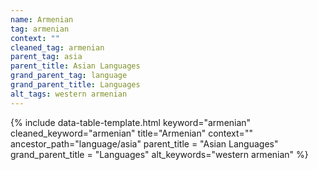 ```yaml
---
name: Armenian
tag: armenian
context: ""
cleaned_tag: armenian
parent_tag: asia
parent_title: Asian Languages
grand_parent_tag: language
grand_parent_title: Languages
alt_tags: western armenian
---
```


{% include data-table-template.html 
  keyword="armenian" 
  cleaned_keyword="armenian" 
  title="Armenian"
  context=""
  ancestor_path="language/asia" 
  parent_title = "Asian Languages"
  grand_parent_title = "Languages"
  alt_keywords="western armenian"
%}

